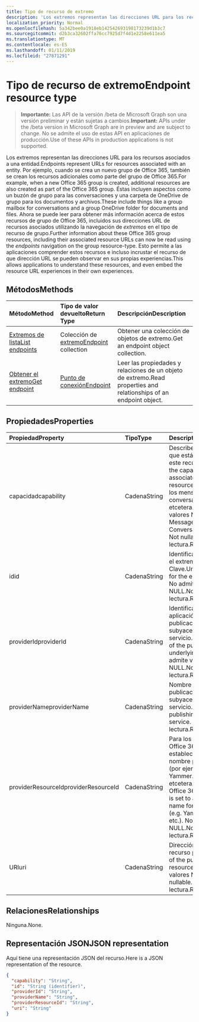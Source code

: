 ```yaml
---
title: Tipo de recurso de extremo
description: 'Los extremos representan las direcciones URL para los recursos asociados a una entidad.  Por ejemplo, cuando se crea un nuevo grupo de Office 365, también se crean los recursos adicionales como parte del grupo de Office 365. Éstas incluyen aspectos como un buzón de grupo para las conversaciones y una carpeta de OneDrive de grupo para los documentos y archivos. Ahora se puede leer para obtener más información acerca de estos recursos de grupo de Office 365, incluidos sus direcciones URL de recursos asociados utilizando la navegación de *extremos* en el tipo de recurso de grupo. Esto permite a las aplicaciones comprender estos recursos e incluso incrustar el recurso de que dirección URL se pueden observar en sus propias experiencias. '
localization_priority: Normal
ms.openlocfilehash: 5a342bee0a1918eb142542693198173239d1b3c7
ms.sourcegitcommit: d2b3ca32602ffa76cc7925d7f4d1e2258e611ea5
ms.translationtype: MT
ms.contentlocale: es-ES
ms.lasthandoff: 01/11/2019
ms.locfileid: "27871291"
---
```

# <a name="endpoint-resource-type"></a><span data-ttu-id="f87d6-107">Tipo de recurso de extremo</span><span class="sxs-lookup"><span data-stu-id="f87d6-107">Endpoint resource type</span></span>

> <span data-ttu-id="f87d6-108">**Importante:** Las API de la versión /beta de Microsoft Graph son una versión preliminar y están sujetas a cambios.</span><span class="sxs-lookup"><span data-stu-id="f87d6-108">**Important:** APIs under the /beta version in Microsoft Graph are in preview and are subject to change.</span></span> <span data-ttu-id="f87d6-109">No se admite el uso de estas API en aplicaciones de producción.</span><span class="sxs-lookup"><span data-stu-id="f87d6-109">Use of these APIs in production applications is not supported.</span></span>

<span data-ttu-id="f87d6-110">Los extremos representan las direcciones URL para los recursos asociados a una entidad.</span><span class="sxs-lookup"><span data-stu-id="f87d6-110">Endpoints represent URLs for resources associated with an entity.</span></span>  <span data-ttu-id="f87d6-111">Por ejemplo, cuando se crea un nuevo grupo de Office 365, también se crean los recursos adicionales como parte del grupo de Office 365.</span><span class="sxs-lookup"><span data-stu-id="f87d6-111">For example, when a new Office 365 group is created, additional resources are also created as part of the Office 365 group.</span></span> <span data-ttu-id="f87d6-112">Éstas incluyen aspectos como un buzón de grupo para las conversaciones y una carpeta de OneDrive de grupo para los documentos y archivos.</span><span class="sxs-lookup"><span data-stu-id="f87d6-112">These include things like a group mailbox for conversations and a group OneDrive folder for documents and files.</span></span> <span data-ttu-id="f87d6-113">Ahora se puede leer para obtener más información acerca de estos recursos de grupo de Office 365, incluidos sus direcciones URL de recursos asociados utilizando la navegación de *extremos* en el tipo de recurso de grupo.</span><span class="sxs-lookup"><span data-stu-id="f87d6-113">Further information about these Office 365 group resources, including their associated resource URLs can now be read using the *endpoints* navigation on the group resource-type.</span></span> <span data-ttu-id="f87d6-114">Esto permite a las aplicaciones comprender estos recursos e incluso incrustar el recurso de que dirección URL se pueden observar en sus propias experiencias.</span><span class="sxs-lookup"><span data-stu-id="f87d6-114">This allows applications to understand these resources, and even embed the resource URL experiences in their own experiences.</span></span> 

## <a name="methods"></a><span data-ttu-id="f87d6-115">Métodos</span><span class="sxs-lookup"><span data-stu-id="f87d6-115">Methods</span></span>

| <span data-ttu-id="f87d6-116">Método</span><span class="sxs-lookup"><span data-stu-id="f87d6-116">Method</span></span>           | <span data-ttu-id="f87d6-117">Tipo de valor devuelto</span><span class="sxs-lookup"><span data-stu-id="f87d6-117">Return Type</span></span>    |<span data-ttu-id="f87d6-118">Descripción</span><span class="sxs-lookup"><span data-stu-id="f87d6-118">Description</span></span>|
|:---------------|:--------|:----------|
|[<span data-ttu-id="f87d6-119">Extremos de lista</span><span class="sxs-lookup"><span data-stu-id="f87d6-119">List endpoints</span></span>](../api/group-list-endpoints.md) |<span data-ttu-id="f87d6-120">Colección de [extremo](endpoint.md)</span><span class="sxs-lookup"><span data-stu-id="f87d6-120">[Endpoint](endpoint.md) collection</span></span>| <span data-ttu-id="f87d6-121">Obtener una colección de objetos de extremo.</span><span class="sxs-lookup"><span data-stu-id="f87d6-121">Get an endpoint object collection.</span></span> |
|[<span data-ttu-id="f87d6-122">Obtener el extremo</span><span class="sxs-lookup"><span data-stu-id="f87d6-122">Get endpoint</span></span>](../api/endpoint-get.md) | [<span data-ttu-id="f87d6-123">Punto de conexión</span><span class="sxs-lookup"><span data-stu-id="f87d6-123">Endpoint</span></span>](endpoint.md) |<span data-ttu-id="f87d6-124">Leer las propiedades y relaciones de un objeto de extremo.</span><span class="sxs-lookup"><span data-stu-id="f87d6-124">Read properties and relationships of an endpoint object.</span></span>|

## <a name="properties"></a><span data-ttu-id="f87d6-125">Propiedades</span><span class="sxs-lookup"><span data-stu-id="f87d6-125">Properties</span></span>
| <span data-ttu-id="f87d6-126">Propiedad</span><span class="sxs-lookup"><span data-stu-id="f87d6-126">Property</span></span>     | <span data-ttu-id="f87d6-127">Tipo</span><span class="sxs-lookup"><span data-stu-id="f87d6-127">Type</span></span>   |<span data-ttu-id="f87d6-128">Description</span><span class="sxs-lookup"><span data-stu-id="f87d6-128">Description</span></span>|
|:---------------|:--------|:----------|
| <span data-ttu-id="f87d6-129">capacidad</span><span class="sxs-lookup"><span data-stu-id="f87d6-129">capability</span></span>     | <span data-ttu-id="f87d6-130">Cadena</span><span class="sxs-lookup"><span data-stu-id="f87d6-130">String</span></span>  | <span data-ttu-id="f87d6-131">Describe la capacidad que está asociada a este recurso.</span><span class="sxs-lookup"><span data-stu-id="f87d6-131">Describes the capability that is associated with this resource.</span></span> <span data-ttu-id="f87d6-132">(por ejemplo, los mensajes, las conversaciones, etcetera.)  No acepta valores NULL.</span><span class="sxs-lookup"><span data-stu-id="f87d6-132">(e.g. Messages, Conversations, etc.)  Not nullable.</span></span> <span data-ttu-id="f87d6-133">Solo lectura.</span><span class="sxs-lookup"><span data-stu-id="f87d6-133">Read-only.</span></span> |
| <span data-ttu-id="f87d6-134">id</span><span class="sxs-lookup"><span data-stu-id="f87d6-134">id</span></span>             | <span data-ttu-id="f87d6-135">Cadena</span><span class="sxs-lookup"><span data-stu-id="f87d6-135">String</span></span>  | <span data-ttu-id="f87d6-136">Identificador único para el extremo; Clave.</span><span class="sxs-lookup"><span data-stu-id="f87d6-136">Unique identifier for the endpoint; Key.</span></span> <span data-ttu-id="f87d6-137">No admite valores NULL.</span><span class="sxs-lookup"><span data-stu-id="f87d6-137">Not nullable.</span></span> <span data-ttu-id="f87d6-138">Solo lectura.</span><span class="sxs-lookup"><span data-stu-id="f87d6-138">Read-only.</span></span>|
| <span data-ttu-id="f87d6-139">providerId</span><span class="sxs-lookup"><span data-stu-id="f87d6-139">providerId</span></span>     | <span data-ttu-id="f87d6-140">Cadena</span><span class="sxs-lookup"><span data-stu-id="f87d6-140">String</span></span>  | <span data-ttu-id="f87d6-141">Identificador de aplicación de la publicación subyacentes de servicio.</span><span class="sxs-lookup"><span data-stu-id="f87d6-141">Application id of the publishing underlying service.</span></span> <span data-ttu-id="f87d6-142">No admite valores NULL.</span><span class="sxs-lookup"><span data-stu-id="f87d6-142">Not nullable.</span></span> <span data-ttu-id="f87d6-143">Solo lectura.</span><span class="sxs-lookup"><span data-stu-id="f87d6-143">Read-only.</span></span>|
| <span data-ttu-id="f87d6-144">providerName</span><span class="sxs-lookup"><span data-stu-id="f87d6-144">providerName</span></span>   | <span data-ttu-id="f87d6-145">Cadena</span><span class="sxs-lookup"><span data-stu-id="f87d6-145">String</span></span>  | <span data-ttu-id="f87d6-146">Nombre de la publicación subyacentes de servicio.</span><span class="sxs-lookup"><span data-stu-id="f87d6-146">Name of the publishing underlying service.</span></span> <span data-ttu-id="f87d6-147">Solo lectura.</span><span class="sxs-lookup"><span data-stu-id="f87d6-147">Read-only.</span></span>|
| <span data-ttu-id="f87d6-148">providerResourceId</span><span class="sxs-lookup"><span data-stu-id="f87d6-148">providerResourceId</span></span>|<span data-ttu-id="f87d6-149">Cadena</span><span class="sxs-lookup"><span data-stu-id="f87d6-149">String</span></span>| <span data-ttu-id="f87d6-150">Para los grupos de Office 365, esto se establece en un nombre para el recurso (por ejemplo, Yammer.FeedURL etcetera.) conocido.</span><span class="sxs-lookup"><span data-stu-id="f87d6-150">For Office 365 groups, this is set to a well-known name for the resource (e.g. Yammer.FeedURL etc.).</span></span> <span data-ttu-id="f87d6-151">No admite valores NULL.</span><span class="sxs-lookup"><span data-stu-id="f87d6-151">Not nullable.</span></span> <span data-ttu-id="f87d6-152">Solo lectura.</span><span class="sxs-lookup"><span data-stu-id="f87d6-152">Read-only.</span></span>|
| <span data-ttu-id="f87d6-153">URI</span><span class="sxs-lookup"><span data-stu-id="f87d6-153">uri</span></span>            | <span data-ttu-id="f87d6-154">Cadena</span><span class="sxs-lookup"><span data-stu-id="f87d6-154">String</span></span>  | <span data-ttu-id="f87d6-155">Dirección URL del recurso publicado.</span><span class="sxs-lookup"><span data-stu-id="f87d6-155">URL of the published resource.</span></span> <span data-ttu-id="f87d6-156">No admite valores NULL.</span><span class="sxs-lookup"><span data-stu-id="f87d6-156">Not nullable.</span></span> <span data-ttu-id="f87d6-157">Solo lectura.</span><span class="sxs-lookup"><span data-stu-id="f87d6-157">Read-only.</span></span>|

## <a name="relationships"></a><span data-ttu-id="f87d6-158">Relaciones</span><span class="sxs-lookup"><span data-stu-id="f87d6-158">Relationships</span></span>

<span data-ttu-id="f87d6-159">Ninguna.</span><span class="sxs-lookup"><span data-stu-id="f87d6-159">None.</span></span>


## <a name="json-representation"></a><span data-ttu-id="f87d6-160">Representación JSON</span><span class="sxs-lookup"><span data-stu-id="f87d6-160">JSON representation</span></span>
<span data-ttu-id="f87d6-161">Aquí tiene una representación JSON del recurso.</span><span class="sxs-lookup"><span data-stu-id="f87d6-161">Here is a JSON representation of the resource.</span></span>

<!-- {
  "blockType": "resource",
  "optionalProperties": [

  ],
  "@odata.type": "microsoft.graph.Endpoint"
}-->

```json
{
  "capability": "String",
  "id": "String (identifier)",
  "providerId": "String",
  "providerName": "String",
  "providerResourceId": "String",
  "uri": "String"
}

```

<!-- uuid: 8fcb5dbc-d5aa-4681-8e31-b001d5168d79
2015-10-25 14:57:30 UTC -->
<!-- {
  "type": "#page.annotation",
  "description": "Endpoint resource",
  "keywords": "",
  "section": "documentation",
  "tocPath": ""
}-->
